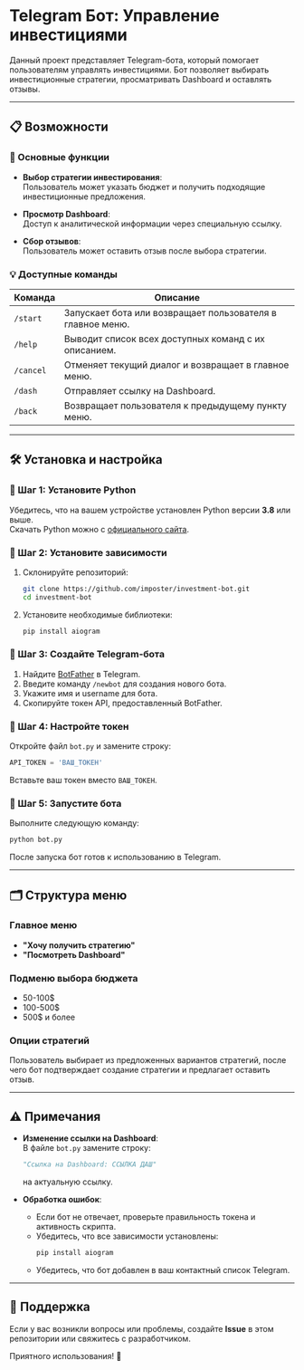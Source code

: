 # Telegram Бот: Управление инвестициями  

Данный проект представляет Telegram-бота, который помогает пользователям управлять инвестициями. Бот позволяет выбирать инвестиционные стратегии, просматривать Dashboard и оставлять отзывы.  

---

## 📋 Возможности  

### 🔑 Основные функции  
- **Выбор стратегии инвестирования**:  
  Пользователь может указать бюджет и получить подходящие инвестиционные предложения.  

- **Просмотр Dashboard**:  
  Доступ к аналитической информации через специальную ссылку.  

- **Сбор отзывов**:  
  Пользователь может оставить отзыв после выбора стратегии.  

### 💡 Доступные команды  
| Команда     | Описание                                                    |  
|-------------|-------------------------------------------------------------|  
| `/start`    | Запускает бота или возвращает пользователя в главное меню.  |  
| `/help`     | Выводит список всех доступных команд с их описанием.        |  
| `/cancel`   | Отменяет текущий диалог и возвращает в главное меню.        |  
| `/dash`     | Отправляет ссылку на Dashboard.                             |  
| `/back`     | Возвращает пользователя к предыдущему пункту меню.          |  

---

## 🛠️ Установка и настройка  

### 🔹 Шаг 1: Установите Python  
Убедитесь, что на вашем устройстве установлен Python версии **3.8** или выше.  
Скачать Python можно с [официального сайта](https://www.python.org/downloads/).  

### 🔹 Шаг 2: Установите зависимости  
1. Склонируйте репозиторий:  
   ```bash
   git clone https://github.com/imposter/investment-bot.git
   cd investment-bot
   ```  
2. Установите необходимые библиотеки:  
   ```bash
   pip install aiogram
   ```  

### 🔹 Шаг 3: Создайте Telegram-бота  
1. Найдите [BotFather](https://t.me/botfather) в Telegram.  
2. Введите команду `/newbot` для создания нового бота.  
3. Укажите имя и username для бота.  
4. Скопируйте токен API, предоставленный BotFather.  

### 🔹 Шаг 4: Настройте токен  
Откройте файл `bot.py` и замените строку:  
```python
API_TOKEN = 'ВАШ_ТОКЕН'
```  
Вставьте ваш токен вместо `ВАШ_ТОКЕН`.  

### 🔹 Шаг 5: Запустите бота  
Выполните следующую команду:  
```bash
python bot.py
```  

После запуска бот готов к использованию в Telegram.  

---

## 🗂️ Структура меню  

### Главное меню  
- **"Хочу получить стратегию"**  
- **"Посмотреть Dashboard"**  

### Подменю выбора бюджета  
- 50-100$  
- 100-500$  
- 500$ и более  

### Опции стратегий  
Пользователь выбирает из предложенных вариантов стратегий, после чего бот подтверждает создание стратегии и предлагает оставить отзыв.  

---

## ⚠️ Примечания  

- **Изменение ссылки на Dashboard**:  
  В файле `bot.py` замените строку:  
  ```python
  "Ссылка на Dashboard: ССЫЛКА ДАШ"
  ```  
  на актуальную ссылку.  

- **Обработка ошибок**:  
  - Если бот не отвечает, проверьте правильность токена и активность скрипта.  
  - Убедитесь, что все зависимости установлены:  
    ```bash
    pip install aiogram
    ```  
  - Убедитесь, что бот добавлен в ваш контактный список Telegram.  

---

## 🤝 Поддержка  

Если у вас возникли вопросы или проблемы, создайте **Issue** в этом репозитории или свяжитесь с разработчиком.  

Приятного использования! 🎉
